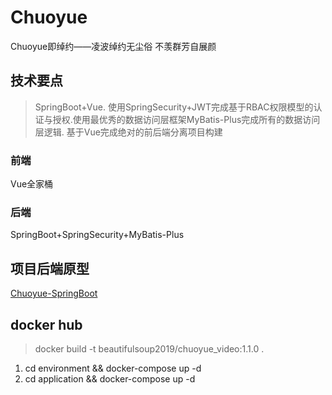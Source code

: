 # Chuoyue
Chuoyue即绰约——凌波绰约无尘俗 不羡群芳自展颜

## 技术要点
> SpringBoot+Vue. 使用SpringSecurity+JWT完成基于RBAC权限模型的认证与授权.使用最优秀的数据访问层框架MyBatis-Plus完成所有的数据访问层逻辑.
>基于Vue完成绝对的前后端分离项目构建
### 前端
Vue全家桶

### 后端
SpringBoot+SpringSecurity+MyBatis-Plus

## 项目后端原型
[Chuoyue-SpringBoot](https://github.com/fuyunwang/Chuoyue-SpringBoot)

## docker hub
>docker build -t beautifulsoup2019/chuoyue_video:1.1.0 .

1. cd environment && docker-compose up -d
2. cd application && docker-compose up -d
